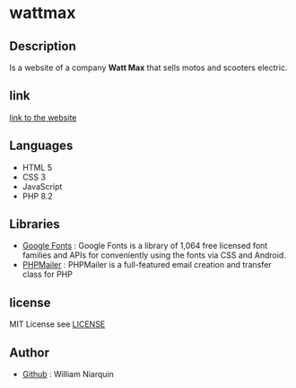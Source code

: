 # wattmax 

## Description

Is a website of a company **Watt Max** that sells motos and scooters electric.

## link

[link to the website](https://wattmax.fr/)

## Languages

- HTML 5
- CSS 3
- JavaScript
- PHP 8.2

## Libraries

- [Google Fonts](https://fonts.google.com/) : Google Fonts is a library of 1,064 free licensed font families and APIs for conveniently using the fonts via CSS and Android.
- [PHPMailer](https://github.com/PHPMailer/PHPMailer) : PHPMailer is a full-featured email creation and transfer class for PHP

## license

MIT License see [LICENSE](https://github.com/williamnrqn/wattmax/blob/main/LICENSE)

## Author

- [Github](https://github.com/williamnrqn) : William Niarquin
